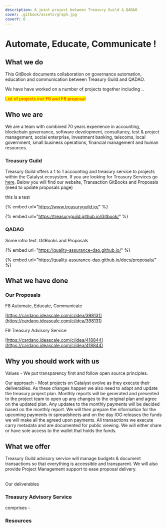 ```yaml
---
description: A joint project between Treasury Guild & QADAO
cover: .gitbook/assets/graph.jpg
coverY: 0
---
```


# Automate, Educate, Communicate !

## What we do

This GitBook documents collaboration on governance automation, education and communication between Treasury Guild and QADAO.&#x20;

We have have worked on a number of projects together including ..

<mark style="color:red;">List of projects incl F6 and F8 proposal</mark>

## Who we are

We are a team with combined 70 years experience in accounting, blockchain governance, software development, consultancy, test & project management, social enterprise, investment banking, telecoms, local government, small business operations, financial management and human resources.

### Treasury Guild

Treasury Guild offers a 1 to 1 accounting and treasury service to projects within the Catalyst ecosystem. If you are looking for Treasury Services go [here](https://www.treasuryguild.io/service/). Below you will find our website, Transaction GitBooks and Proposals (need to update proposals page)&#x20;

this is a test



{% embed url="https://www.treasuryguild.io/" %}

{% embed url="https://treasuryguild.github.io/Gitbook/" %}

### QADAO

Some intro text. GitBooks and Proposals

{% embed url="https://quality-assurance-dao.github.io/" %}

{% embed url="https://quality-assurance-dao.github.io/docs/proposals/" %}

## What we have done

### Our Proposals

F8 Automate, Educate, Communicate

[https://cardano.ideascale.com/c/idea/398131](https://cardano.ideascale.com/c/idea/398131)

F9 Treasury Advisory Service

[https://cardano.ideascale.com/c/idea/418844](https://cardano.ideascale.com/c/idea/418844)

## Why you should work with us

Values - We put transparency first and follow open source principles.

Our approach - Most projects on Catalyst evolve as they execute their deliverables. As these changes happen we also need to adapt and update the treasury project plan. Monthly reports will be generated and presented to the project team to open up any changes to the original plan and agree on the updated plan. Any updates to the monthly payments will be decided based on the monthly report. We will then prepare the information for the upcoming payments in spreadsheets and on the day IOG releases the funds we will make all the agreed upon payments. All transactions we execute carry metadata and are documented for public viewing. We will either share or have sole access to the wallet that holds the funds.

## What we offer

Treasury Guild advisory service will manage budgets & document transactions so that everything is accessible and transparent. We will also provide Project Management support to ease proposal delivery.

\
Our deliverables

### Treasury Advisory Service

comprises -

### Resources
